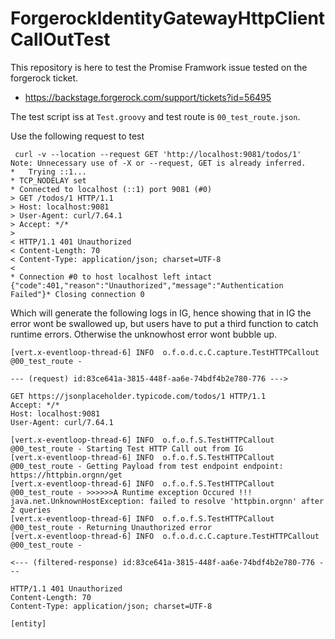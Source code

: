 # ForgerockIdentityGatewayHttpClientCallOutTest

This repository is here to test the Promise Framwork issue tested on the forgerock ticket.

- https://backstage.forgerock.com/support/tickets?id=56495

The test script iss at `Test.groovy` and test route is `00_test_route.json`.

Use the following request to test

```
 curl -v --location --request GET 'http://localhost:9081/todos/1'
Note: Unnecessary use of -X or --request, GET is already inferred.
*   Trying ::1...
* TCP_NODELAY set
* Connected to localhost (::1) port 9081 (#0)
> GET /todos/1 HTTP/1.1
> Host: localhost:9081
> User-Agent: curl/7.64.1
> Accept: */*
>
< HTTP/1.1 401 Unauthorized
< Content-Length: 70
< Content-Type: application/json; charset=UTF-8
<
* Connection #0 to host localhost left intact
{"code":401,"reason":"Unauthorized","message":"Authentication Failed"}* Closing connection 0
```

Which will generate the following logs in IG, hence showing that in IG the error wont be swallowed up, but users have to put a third function to catch runtime errors. Otherwise the unknowhost error wont bubble up.

```
[vert.x-eventloop-thread-6] INFO  o.f.o.d.c.C.capture.TestHTTPCallout @00_test_route -

--- (request) id:83ce641a-3815-448f-aa6e-74bdf4b2e780-776 --->

GET https://jsonplaceholder.typicode.com/todos/1 HTTP/1.1
Accept: */*
Host: localhost:9081
User-Agent: curl/7.64.1

[vert.x-eventloop-thread-6] INFO  o.f.o.f.S.TestHTTPCallout @00_test_route - Starting Test HTTP Call out from IG
[vert.x-eventloop-thread-6] INFO  o.f.o.f.S.TestHTTPCallout @00_test_route - Getting Payload from test endpoint endpoint: https://httpbin.orgnn/get
[vert.x-eventloop-thread-6] INFO  o.f.o.f.S.TestHTTPCallout @00_test_route - >>>>>>A Runtime exception Occured !!! java.net.UnknownHostException: failed to resolve 'httpbin.orgnn' after 2 queries
[vert.x-eventloop-thread-6] INFO  o.f.o.f.S.TestHTTPCallout @00_test_route - Returning Unauthorized error
[vert.x-eventloop-thread-6] INFO  o.f.o.d.c.C.capture.TestHTTPCallout @00_test_route -

<--- (filtered-response) id:83ce641a-3815-448f-aa6e-74bdf4b2e780-776 ---

HTTP/1.1 401 Unauthorized
Content-Length: 70
Content-Type: application/json; charset=UTF-8

[entity]
```